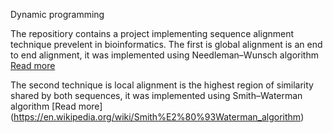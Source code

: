 Dynamic programming

The repositiory contains a project implementing sequence alignment technique prevelent in bioinformatics. The first is global alignment is an  end to end alignment, it was implemented using Needleman–Wunsch algorithm [Read more](https://en.wikipedia.org/wiki/Needleman%E2%80%93Wunsch_algorithm)

The second technique is local alignment is the highest region of similarity shared by both sequences, it was implemented using Smith–Waterman algorithm [Read more] (https://en.wikipedia.org/wiki/Smith%E2%80%93Waterman_algorithm)
